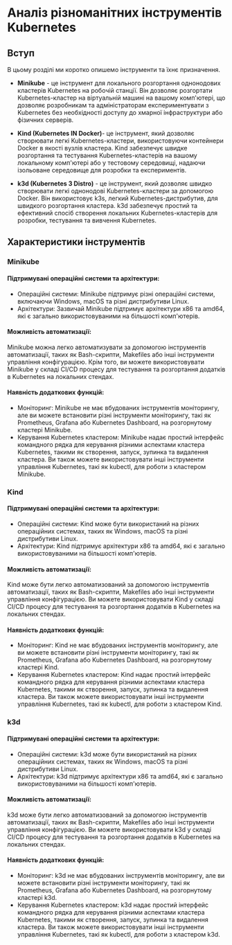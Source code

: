 # Аналіз різноманітних інструментів Kubernetes

## Вступ

В цьому розділі ми коротко опишемо інструменти та їхнє призначення. 

- **Minikube** - це інструмент для локального розгортання однонодових кластерів Kubernetes на робочій станції. Він дозволяє розгортати Kubernetes-кластер на віртуальній машині на вашому комп'ютері, що дозволяє розробникам та адміністраторам експериментувати з Kubernetes без необхідності доступу до хмарної інфраструктури або фізичних серверів.

- **Kind (Kubernetes IN Docker)**- це інструмент, який дозволяє створювати легкі Kubernetes-кластери, використовуючи контейнери Docker в якості вузлів кластера. Kind забезпечує швидке розгортання та тестування Kubernetes-кластерів на вашому локальному комп'ютері або у тестовому середовищі, надаючи ізольоване середовище для розробки та експериментів.

- **k3d (Kubernetes 3 Distro)** - це інструмент, який дозволяє швидко створювати легкі однонодові Kubernetes-кластери за допомогою Docker. Він використовує k3s, легкий Kubernetes-дистрибутив, для швидкого розгортання кластера. k3d забезпечує простий та ефективний спосіб створення локальних Kubernetes-кластерів для розробки, тестування та вивчення Kubernetes.

## Характеристики інструментів


### Minikube

#### Підтримувані операційні системи та архітектури:
- Операційні системи: 
Minikube підтримує різні операційні системи, включаючи Windows, macOS та різні дистрибутиви Linux.
- Архітектури: Зазвичай Minikube підтримує архітектури x86 та amd64, які є загально використовуваними на більшості комп'ютерів.

#### Можливість автоматизації:
Minikube можна легко автоматизувати за допомогою інструментів автоматизації, таких як Bash-скрипти, Makefiles або інші інструменти управління конфігурацією. Крім того, ви можете використовувати Minikube у складі CI/CD процесу для тестування та розгортання додатків в Kubernetes на локальних стендах.

#### Наявність додаткових функцій:
- Моніторинг: Minikube не має вбудованих інструментів моніторингу, але ви можете встановити різні інструменти моніторингу, такі як Prometheus, Grafana або Kubernetes Dashboard, на розгорнутому кластері Minikube.
- Керування Kubernetes кластером: Minikube надає простий інтерфейс командного рядка для керування різними аспектами кластера Kubernetes, такими як створення, запуск, зупинка та видалення кластера. Ви також можете використовувати інші інструменти управління Kubernetes, такі як kubectl, для роботи з кластером Minikube.


### Kind

#### Підтримувані операційні системи та архітектури:
- Операційні системи: Kind може бути використаний на різних операційних системах, таких як Windows, macOS та різні дистрибутиви Linux.
- Архітектури: Kind підтримує архітектури x86 та amd64, які є загально використовуваними на більшості комп'ютерів.

#### Можливість автоматизації:
Kind може бути легко автоматизований за допомогою інструментів автоматизації, таких як Bash-скрипти, Makefiles або інші інструменти управління конфігурацією. Ви можете використовувати Kind у складі CI/CD процесу для тестування та розгортання додатків в Kubernetes на локальних стендах.

#### Наявність додаткових функцій:
- Моніторинг: Kind не має вбудованих інструментів моніторингу, але ви можете встановити різні інструменти моніторингу, такі як Prometheus, Grafana або Kubernetes Dashboard, на розгорнутому кластері Kind.
- Керування Kubernetes кластером: Kind надає простий інтерфейс командного рядка для керування різними аспектами кластера Kubernetes, такими як створення, запуск, зупинка та видалення кластера. Ви також можете використовувати інші інструменти управління Kubernetes, такі як kubectl, для роботи з кластером Kind.


### k3d 

#### Підтримувані операційні системи та архітектури:
- Операційні системи: k3d може бути використаний на різних операційних системах, таких як Windows, macOS та різні дистрибутиви Linux.
- Архітектури: k3d підтримує архітектури x86 та amd64, які є загально використовуваними на більшості комп'ютерів.

#### Можливість автоматизації:
k3d може бути легко автоматизований за допомогою інструментів автоматизації, таких як Bash-скрипти, Makefiles або інші інструменти управління конфігурацією. Ви можете використовувати k3d у складі CI/CD процесу для тестування та розгортання додатків в Kubernetes на локальних стендах.

#### Наявність додаткових функцій:
- Моніторинг: k3d не має вбудованих інструментів моніторингу, але ви можете встановити різні інструменти моніторингу, такі як Prometheus, Grafana або Kubernetes Dashboard, на розгорнутому кластері k3d.
- Керування Kubernetes кластером: k3d надає простий інтерфейс командного рядка для керування різними аспектами кластера Kubernetes, такими як створення, запуск, зупинка та видалення кластера. Ви також можете використовувати інші інструменти управління Kubernetes, такі як kubectl, для роботи з кластером k3d.

